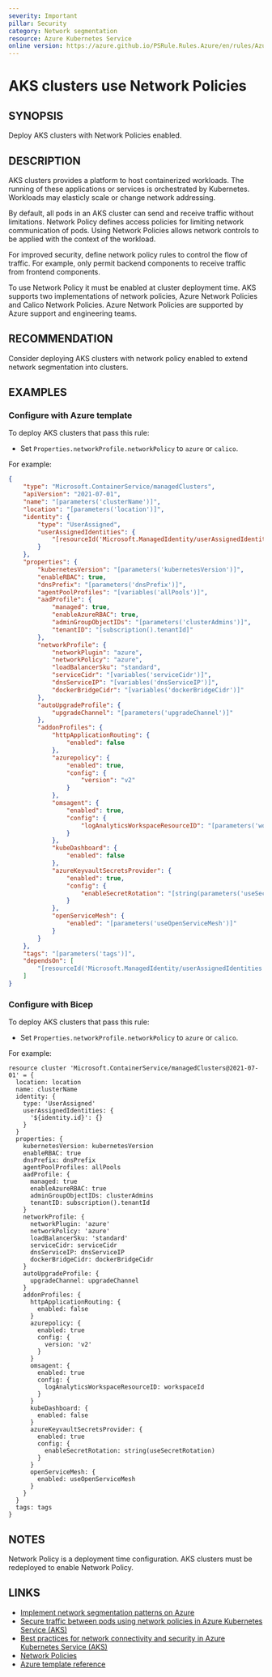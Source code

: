 ```yaml
---
severity: Important
pillar: Security
category: Network segmentation
resource: Azure Kubernetes Service
online version: https://azure.github.io/PSRule.Rules.Azure/en/rules/Azure.AKS.NetworkPolicy/
---
```


# AKS clusters use Network Policies

## SYNOPSIS

Deploy AKS clusters with Network Policies enabled.

## DESCRIPTION

AKS clusters provides a platform to host containerized workloads.
The running of these applications or services is orchestrated by Kubernetes.
Workloads may elasticly scale or change network addressing.

By default, all pods in an AKS cluster can send and receive traffic without limitations.
Network Policy defines access policies for limiting network communication of pods.
Using Network Policies allows network controls to be applied with the context of the workload.

For improved security, define network policy rules to control the flow of traffic.
For example, only permit backend components to receive traffic from frontend components.

To use Network Policy it must be enabled at cluster deployment time.
AKS supports two implementations of network policies, Azure Network Policies and Calico Network Policies.
Azure Network Policies are supported by Azure support and engineering teams.

## RECOMMENDATION

Consider deploying AKS clusters with network policy enabled to extend network segmentation into clusters.

## EXAMPLES

### Configure with Azure template

To deploy AKS clusters that pass this rule:

- Set `Properties.networkProfile.networkPolicy` to `azure` or `calico`.

For example:

```json
{
    "type": "Microsoft.ContainerService/managedClusters",
    "apiVersion": "2021-07-01",
    "name": "[parameters('clusterName')]",
    "location": "[parameters('location')]",
    "identity": {
        "type": "UserAssigned",
        "userAssignedIdentities": {
            "[resourceId('Microsoft.ManagedIdentity/userAssignedIdentities', parameters('identityName'))]": {}
        }
    },
    "properties": {
        "kubernetesVersion": "[parameters('kubernetesVersion')]",
        "enableRBAC": true,
        "dnsPrefix": "[parameters('dnsPrefix')]",
        "agentPoolProfiles": "[variables('allPools')]",
        "aadProfile": {
            "managed": true,
            "enableAzureRBAC": true,
            "adminGroupObjectIDs": "[parameters('clusterAdmins')]",
            "tenantID": "[subscription().tenantId]"
        },
        "networkProfile": {
            "networkPlugin": "azure",
            "networkPolicy": "azure",
            "loadBalancerSku": "standard",
            "serviceCidr": "[variables('serviceCidr')]",
            "dnsServiceIP": "[variables('dnsServiceIP')]",
            "dockerBridgeCidr": "[variables('dockerBridgeCidr')]"
        },
        "autoUpgradeProfile": {
            "upgradeChannel": "[parameters('upgradeChannel')]"
        },
        "addonProfiles": {
            "httpApplicationRouting": {
                "enabled": false
            },
            "azurepolicy": {
                "enabled": true,
                "config": {
                    "version": "v2"
                }
            },
            "omsagent": {
                "enabled": true,
                "config": {
                    "logAnalyticsWorkspaceResourceID": "[parameters('workspaceId')]"
                }
            },
            "kubeDashboard": {
                "enabled": false
            },
            "azureKeyvaultSecretsProvider": {
                "enabled": true,
                "config": {
                    "enableSecretRotation": "[string(parameters('useSecretRotation'))]"
                }
            },
            "openServiceMesh": {
                "enabled": "[parameters('useOpenServiceMesh')]"
            }
        }
    },
    "tags": "[parameters('tags')]",
    "dependsOn": [
        "[resourceId('Microsoft.ManagedIdentity/userAssignedIdentities', parameters('identityName'))]"
    ]
}
```

### Configure with Bicep

To deploy AKS clusters that pass this rule:

- Set `Properties.networkProfile.networkPolicy` to `azure` or `calico`.

For example:

```bicep
resource cluster 'Microsoft.ContainerService/managedClusters@2021-07-01' = {
  location: location
  name: clusterName
  identity: {
    type: 'UserAssigned'
    userAssignedIdentities: {
      '${identity.id}': {}
    }
  }
  properties: {
    kubernetesVersion: kubernetesVersion
    enableRBAC: true
    dnsPrefix: dnsPrefix
    agentPoolProfiles: allPools
    aadProfile: {
      managed: true
      enableAzureRBAC: true
      adminGroupObjectIDs: clusterAdmins
      tenantID: subscription().tenantId
    }
    networkProfile: {
      networkPlugin: 'azure'
      networkPolicy: 'azure'
      loadBalancerSku: 'standard'
      serviceCidr: serviceCidr
      dnsServiceIP: dnsServiceIP
      dockerBridgeCidr: dockerBridgeCidr
    }
    autoUpgradeProfile: {
      upgradeChannel: upgradeChannel
    }
    addonProfiles: {
      httpApplicationRouting: {
        enabled: false
      }
      azurepolicy: {
        enabled: true
        config: {
          version: 'v2'
        }
      }
      omsagent: {
        enabled: true
        config: {
          logAnalyticsWorkspaceResourceID: workspaceId
        }
      }
      kubeDashboard: {
        enabled: false
      }
      azureKeyvaultSecretsProvider: {
        enabled: true
        config: {
          enableSecretRotation: string(useSecretRotation)
        }
      }
      openServiceMesh: {
        enabled: useOpenServiceMesh
      }
    }
  }
  tags: tags
}
```

## NOTES

Network Policy is a deployment time configuration.
AKS clusters must be redeployed to enable Network Policy.

## LINKS

- [Implement network segmentation patterns on Azure](https://learn.microsoft.com/azure/architecture/framework/security/design-network-segmentation)
- [Secure traffic between pods using network policies in Azure Kubernetes Service (AKS)](https://docs.microsoft.com/azure/aks/use-network-policies)
- [Best practices for network connectivity and security in Azure Kubernetes Service (AKS)](https://docs.microsoft.com/azure/aks/operator-best-practices-network#control-traffic-flow-with-network-policies)
- [Network Policies](https://kubernetes.io/docs/concepts/services-networking/network-policies/)
- [Azure template reference](https://docs.microsoft.com/azure/templates/microsoft.containerservice/managedclusters)
